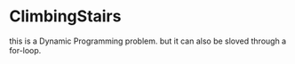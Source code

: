 # ClimbingStairs

this is a Dynamic Programming problem. but it can also be sloved through a for-loop.

